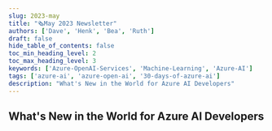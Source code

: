 ```yaml
---
slug: 2023-may
title: "🗞️May 2023 Newsletter"
authors: ['Dave', 'Henk', 'Bea', 'Ruth']
draft: false
hide_table_of_contents: false
toc_min_heading_level: 2
toc_max_heading_level: 3
keywords: ['Azure-OpenAI-Services', 'Machine-Learning', 'Azure-AI']
tags: ['azure-ai', 'azure-open-ai', '30-days-of-azure-ai']
description: "What's New in the World for Azure AI Developers"
---
```


## What's New in the World for Azure AI Developers

<!--truncate-->
